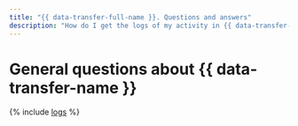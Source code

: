 ```yaml
---
title: "{{ data-transfer-full-name }}. Questions and answers"
description: "How do I get the logs of my activity in {{ data-transfer-full-name }}? Find the answer to this and other questions in this article."
---
```


# General questions about {{ data-transfer-name }}

{% include [logs](../../_qa/logs.md) %}
